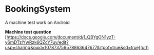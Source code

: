# BookingSystem
A machine test work on Android

**Machine test question**
[https://docs.google.com/document/d/1_QBYgON1yzT-y6mDTzlYwRzk6QZcY7uv/edit?usp=sharing&ouid=107873759578863647677&rtpof=true&sd=true](url)

